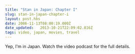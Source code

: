 ```yaml
---
title: "Stan in Japan: Chapter I"
slug: stan-in-japan-chapter-i
layout: post.hbs
date: 2006-11-13T08:00:19.000Z
date_updated:   2013-10-21T22:09:02.816Z
tags: video, japan, movies, travel
---
```


Yep, I'm in Japan. Watch the video podcast for the full details.<!--more-->

<object width="425" height="350"> <param name="movie" value="http://www.youtube.com/v/x8kCXKYXsNk"> </param> <embed src="http://www.youtube.com/v/x8kCXKYXsNk" type="application/x-shockwave-flash" width="425" height="350"> </embed> </object>
